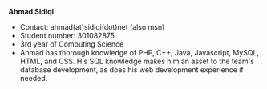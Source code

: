 **Ahmad Sidiqi**
  * Contact: ahmad(at)sidiqi(dot)net (also msn)
  * Student number: 301082875
  * 3rd year of Computing Science
  * Ahmad has thorough knowledge of PHP, C++, Java, Javascript, MySQL, HTML, and CSS. His SQL knowledge makes him an asset to the team's database development, as does his web development experience if needed.